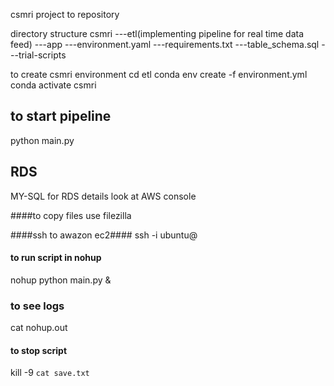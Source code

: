 csmri project to repository

directory structure 
csmri
---etl(implementing pipeline for real time data feed)
    ---app
    ---environment.yaml
    ---requirements.txt
    ---table_schema.sql
---trial-scripts


to create csmri environment
cd etl
conda env create -f environment.yml
conda activate csmri


to start pipeline 
-----------------
python main.py


RDS
--------
MY-SQL
for RDS details look at AWS console

####to copy files use filezilla

####ssh to awazon ec2####
ssh -i <pem file> ubuntu@<ipv4 DNS>


#### to run script in nohup
nohup python main.py &

### to see logs
cat nohup.out

#### to stop script
kill -9 `cat save.txt`